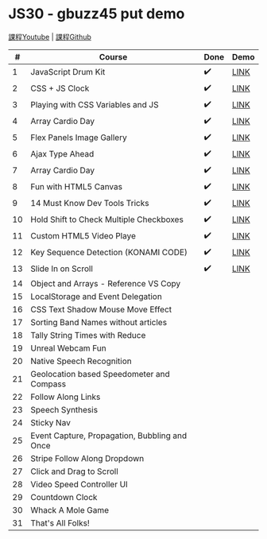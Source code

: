 # JS30 - gbuzz45 put demo

[課程Youtube](https://www.youtube.com/playlist?list=PLu8EoSxDXHP6CGK4YVJhL_VWetA865GOH) | 
[課程Github](https://github.com/wesbos/JavaScript30)

|#|Course|Done|Demo|
|---|---|---|---|
|1|JavaScript Drum Kit|✔️|[LINK](https://github.com/gbuzz45/gbuzz45-JS30-demo/tree/master/01_Drum_Kit)|
|2|CSS + JS Clock|✔️|[LINK](https://github.com/gbuzz45/gbuzz45-JS30-demo/tree/master/02_Clock)|
|3|Playing with CSS Variables and JS|✔️|[LINK](https://github.com/gbuzz45/gbuzz45-JS30-demo/tree/master/03_updateCSSwithJS)|
|4|Array Cardio Day|✔️|[LINK](https://github.com/gbuzz45/gbuzz45-JS30-demo/tree/master/04_js_array_1)
|5|Flex Panels Image Gallery|✔️|[LINK](https://github.com/gbuzz45/gbuzz45-JS30-demo/tree/master/05_FlexboxGallery)
|6|Ajax Type Ahead|✔️|[LINK](https://github.com/gbuzz45/gbuzz45-JS30-demo/tree/master/06_TypeAhead)
|7|Array Cardio Day|✔️|[LINK](https://github.com/gbuzz45/gbuzz45-JS30-demo/tree/master/07_js_array_2)
|8|Fun with HTML5 Canvas|✔️|[LINK](https://github.com/gbuzz45/gbuzz45-JS30-demo/tree/master/08_HTML5_Canvas)
|9|14 Must Know Dev Tools Tricks|✔️|[LINK](https://github.com/gbuzz45/gbuzz45-JS30-demo/tree/master/09_ChromeDevToolsTricks)
|10|Hold Shift to Check Multiple Checkboxes|✔️|[LINK](https://github.com/gbuzz45/gbuzz45-JS30-demo/tree/master/10_HoldShiftCheckMultipleCheckboxes)
|11|Custom HTML5 Video Playe|✔️|[LINK](https://github.com/gbuzz45/gbuzz45-JS30-demo/tree/master/11_CustomVideoPlayer)
|12|Key Sequence Detection (KONAMI CODE)|✔️|[LINK](https://github.com/gbuzz45/gbuzz45-JS30-demo/tree/master/12_KeySequenceDetection)
|13|Slide In on Scroll|✔️|[LINK](https://github.com/gbuzz45/gbuzz45-JS30-demo/tree/master/13_SlideInOnScroll)
|14|Object and Arrays - Reference VS Copy||
|15|LocalStorage and Event Delegation||
|16|CSS Text Shadow Mouse Move Effect||
|17|Sorting Band Names without articles||
|18|Tally String Times with Reduce||
|19|Unreal Webcam Fun||
|20|Native Speech Recognition||
|21|Geolocation based Speedometer and Compass||
|22|Follow Along Links||
|23|Speech Synthesis||
|24|Sticky Nav||
|25|Event Capture, Propagation, Bubbling and Once||
|26|Stripe Follow Along Dropdown||
|27|Click and Drag to Scroll||
|28|Video Speed Controller UI||
|29|Countdown Clock||
|30|Whack A Mole Game||
|31|That's All Folks!||
